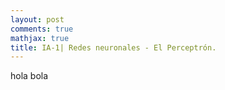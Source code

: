 ```yaml
---
layout: post
comments: true
mathjax: true
title: IA-1| Redes neuronales - El Perceptrón.
---
```

hola bola
